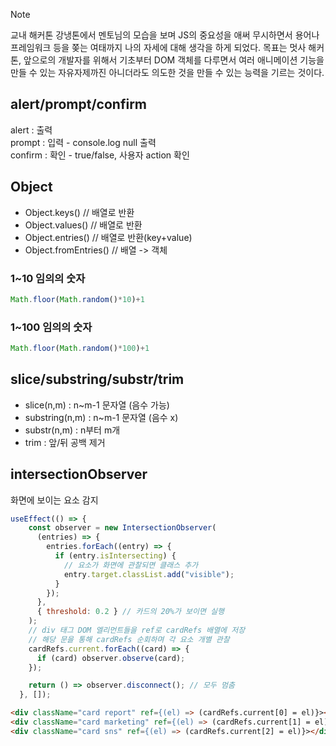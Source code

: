 > [!NOTE]
> 교내 해커톤 강냉톤에서 멘토님의 모습을 보며 JS의 중요성을 애써 무시하면서 용어나 프레임워크 등을 쫒는 여태까지 나의 자세에 대해 생각을 하게 되었다.
> 목표는 멋사 해커톤, 앞으로의 개발자를 위해서 기초부터 DOM 객체를 다루면서 여러 애니메이션 기능을 만들 수 있는 자유자제까진 아니더라도 의도한 것을 만들 수 있는
> 능력을 기르는 것이다.


## alert/prompt/confirm
alert : 출력<br>
prompt : 입력 - console.log null 출력<br>
confirm : 확인 - true/false, 사용자 action 확인


## Object
- Object.keys() // 배열로 반환
- Object.values() // 배열로 반환
- Object.entries() // 배열로 반환(key+value)
- Object.fromEntries() // 배열 -> 객체

### 1~10 임의의 숫자
```js
Math.floor(Math.random()*10)+1
```
### 1~100 임의의 숫자
```js
Math.floor(Math.random()*100)+1
```

## slice/substring/substr/trim
- slice(n,m) : n~m-1 문자열 (음수 가능)
- substring(n,m) :  n~m-1 문자열 (음수 x)
- substr(n,m) : n부터 m개
- trim : 앞/뒤 공백 제거

## intersectionObserver
화면에 보이는 요소 감지
```js
useEffect(() => {
    const observer = new IntersectionObserver(
      (entries) => {
        entries.forEach((entry) => {
          if (entry.isIntersecting) {
            // 요소가 화면에 관찰되면 클래스 추가
            entry.target.classList.add("visible");
          }
        });
      },
      { threshold: 0.2 } // 카드의 20%가 보이면 실행
    );
    // div 태그 DOM 엘리먼트들을 ref로 cardRefs 배열에 저장
    // 해당 문을 통해 cardRefs 순회하며 각 요소 개별 관찰
    cardRefs.current.forEach((card) => {
      if (card) observer.observe(card);
    });

    return () => observer.disconnect(); // 모두 멈춤
  }, []);
```
```html
<div className="card report" ref={(el) => (cardRefs.current[0] = el)}></div>
<div className="card marketing" ref={(el) => (cardRefs.current[1] = el)}></div>
<div className="card sns" ref={(el) => (cardRefs.current[2] = el)}></div>
```






